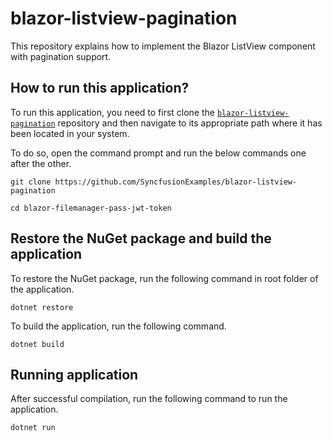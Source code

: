 # blazor-listview-pagination

This repository explains how to implement the Blazor ListView component with pagination support. 

## How to run this application?

To run this application, you need to first clone the [`blazor-listview-pagination`](https://github.com/SyncfusionExamples/blazor-listview-pagination) repository and then navigate to its appropriate path where it has been located in your system.

To do so, open the command prompt and run the below commands one after the other.

```
git clone https://github.com/SyncfusionExamples/blazor-listview-pagination 

cd blazor-filemanager-pass-jwt-token

```

## Restore the NuGet package and build the application

To restore the NuGet package, run the following command in root folder of the application.

```
dotnet restore
```

To build the application, run the following command.

```
dotnet build
```

## Running application

After successful compilation, run the following command to run the application.

```
dotnet run
```